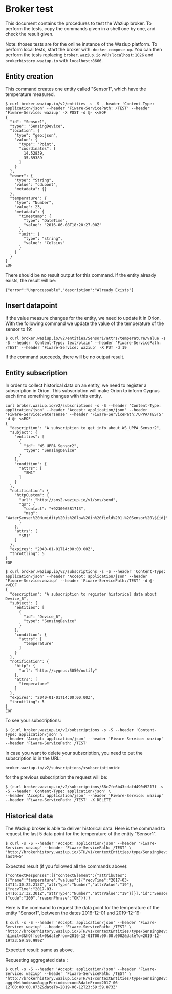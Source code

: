 
Broker test
===========

This document contains the procedures to test the Waziup broker.
To perform the tests, copy the commands given in a shell one by one, and check the result given.

Note: thoses tests are for the online instance of the Waziup platform.
To perform local tests, start the broker with: `docker-compose up`.
You can then perform the tests replacing `broker.waziup.io` with `localhost:1026` and `brokerhistory.waziup.io` with `localhost:8666`.

Entity creation
---------------

This command creates one entity called "Sensor1", which have the temperature measured.

```
$ curl broker.waziup.io/v2/entities -s -S --header 'Content-Type: application/json' --header 'Fiware-ServicePath: /TEST' --header 'Fiware-Service: waziup' -X POST -d @- <<EOF
{
  "id": "Sensor1",
  "type": "SensingDevice",
  "location": {
    "type": "geo:json",
    "value": {
      "type": "Point",
      "coordinates": [
        14.52839,
        35.89389
      ]
    }
  },
  "owner": {
    "type": "String",
    "value": "cdupont",
    "metadata": {}
  },
  "temperature": {
    "type": "Number",
    "value": 23,
    "metadata": {
      "timestamp": {
        "type": "DateTime",
        "value": "2016-06-08T18:20:27.00Z"
      },
      "unit": {
        "type": "string",
        "value": "Celsius"
      }
    }
  }
}
EOF
```

There should be no result output for this command. If the entity already exists, the result will be:
```
{"error":"Unprocessable","description":"Already Exists"}
```

Insert datapoint
----------------

If the value measure changes for the entity, we need to update it in Orion.
With the following command we update the value of the temperature of the sensor to 19:

```
$ curl broker.waziup.io/v2/entities/Sensor1/attrs/temperature/value -s -S --header 'Content-Type: text/plain' --header 'Fiware-ServicePath: /TEST' --header 'Fiware-Service: waziup' -X PUT -d 19
```
If the command succeeds, there will be no output result.

Entity subscription
-------------------

In order to collect historical data on an entity, we need to register a subscription in Orion.
This subscription will make Orion to inform Cygnus each time something changes with this entity.
```
curl broker.waziup.io/v2/subscriptions -s -S --header 'Content-Type: application/json' --header 'Accept: application/json' --header 'Fiware-Service:watersense' --header 'Fiware-ServicePath:/UPPA/TESTS' -d @- <<EOF
{
  "description": "A subscription to get info about WS_UPPA_Sensor2",
  "subject": {
    "entities": [
      {
        "id": "WS_UPPA_Sensor2",
        "type": "SensingDevice"
      }
    ],
    "condition": {
      "attrs": [
        "SM1"
      ]
    }
  },
  "notification": {
    "httpCustom": {
      "url": "http://sms2.waziup.io/v1/sms/send",
      "qs": {
        "contact": "+923006581713",
        "msg": "WaterSense:%20Humidity%20is%20low%20in%20field%201.%20Sensor%20\${id}%20humidity%20value:%20\${SM1}"
      }
    },
    "attrs": [
      "SM1"
    ]
  },
  "expires": "2040-01-01T14:00:00.00Z",
  "throttling": 5
}
EOF
```

```
$ curl broker.waziup.io/v2/subscriptions -s -S --header 'Content-Type: application/json' --header 'Accept: application/json' --header 'Fiware-Service:waziup' --header 'Fiware-ServicePath:/TEST' -d @- <<EOF
{
  "description": "A subscription to register historical data about Device_6",
  "subject": {
    "entities": [
      {
        "id": "Device_6",
        "type": "SensingDevice"
      }
    ],
    "condition": {
      "attrs": [
        "temperature"
      ]
    }
  },
  "notification": {
    "http": {
      "url": "http://cygnus:5050/notify"
    },
    "attrs": [
      "temperature"
    ]
  },
  "expires": "2040-01-01T14:00:00.00Z",
  "throttling": 5
}
EOF
```

To see your subscriptions:

```
$ (curl broker.waziup.io/v2/subscriptions -s -S --header 'Content-Type: application/json' \
--header 'Accept: application/json' --header 'Fiware-Service: waziup' --header 'Fiware-ServicePath: /TEST'
```

In case you want to delete your subscription, you need to put the subscription id in the URL:
```
broker.waziup.io/v2/subscriptions/<subscriptionid>
```

for the previous subscription the request will be:

```
$ (curl broker.waziup.io/v2/subscriptions/58c7fe6b43cdafd490d9217f -s -S --header 'Content-Type: application/json' \
--header 'Accept: application/json' --header 'Fiware-Service: waziup' --header 'Fiware-ServicePath: /TEST' -X DELETE
```

Historical data
---------------

The Waziup broker is able to deliver historical data.
Here is the command to request the last 5 data point for the temperature of the entity "Sensor1".

```
$ curl -s -S --header 'Accept: application/json' --header 'Fiware-Service: waziup' --header 'Fiware-ServicePath: /TEST' \
'http://brokerhistory.waziup.io/STH/v1/contextEntities/type/SensingDevice/id/Sensor1/attributes/temperature?lastN=5'

```

Expected result (if you followed all the commands above):
```
{"contextResponses":[{"contextElement":{"attributes":[{"name":"temperature","values":[{"recvTime":"2017-03-14T14:30:22.213Z","attrType":"Number","attrValue":"19"},{"recvTime":"2017-03-14T16:17:32.301Z","attrType":"Number","attrValue":"19"}]}],"id":"Sensor1","isPattern":false,"type":"SensingDevice"},"statusCode":{"code":"200","reasonPhrase":"OK"}}]}

```

Here is the command to request the data point for the temperature of the entity "Sensor1", between the dates 2016-12-01 and 2019-12-19:

```
$ curl -s -S --header 'Accept: application/json' --header 'Fiware-Service: waziup' --header 'Fiware-ServicePath: /TEST' \
'http://brokerhistory.waziup.io/STH/v1/contextEntities/type/SensingDevice/id/Sensor1/attributes/temperature?hLimit=3&hOffset=0&dateFrom=2016-12-01T00:00:00.000Z&dateTo=2019-12-19T23:59:59.999Z'

```

Expected result: same as above.


Requesting aggregated data :
```
$ curl -s -S --header 'Accept: application/json' --header 'Fiware-Service: waziup' --header 'Fiware-ServicePath: /TEST' \
'http://brokerhistory.waziup.io/STH/v1/contextEntities/type/SensingDevice/id/Sensor1/attributes/temperature?aggrMethod=sum&aggrPeriod=second&dateFrom=2017-06-12T00:00:00.873Z&dateTo=2019-06-12T23:59:59.873Z'

```
